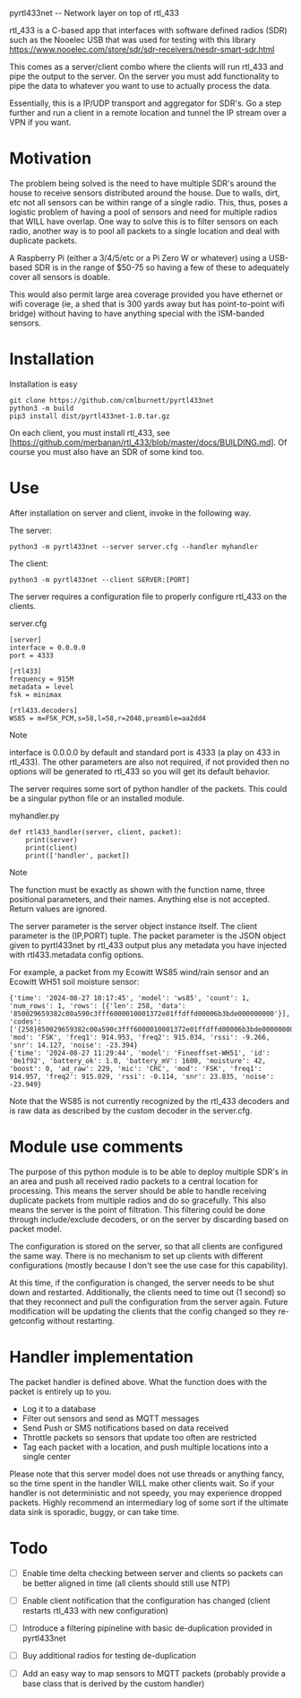 pyrtl433net -- Network layer on top of rtl_433

rtl_433 is a C-based app that interfaces with software defined radios (SDR) such as the Nooelec USB that was used for testing with this library
  https://www.nooelec.com/store/sdr/sdr-receivers/nesdr-smart-sdr.html

This comes as a server/client combo where the clients will run rtl_433 and pipe the output to the server.
On the server you must add functionality to pipe the data to whatever you want to use to actually process the data.

Essentially, this is a IP/UDP transport and aggregator for SDR's.
Go a step further and run a client in a remote location and tunnel the IP stream over a VPN if you want.

# Motivation
The problem being solved is the need to have multiple SDR's around the house to receive sensors distributed around the house.
Due to walls, dirt, etc not all sensors can be within range of a single radio.
This, thus, poses a logistic problem of having a pool of sensors and need for multiple radios that WILL have overlap.
One way to solve this is to filter sensors on each radio, another way is to pool all packets to a single location and deal with duplicate packets.

A Raspberry Pi (either a 3/4/5/etc or a Pi Zero W or whatever) using a USB-based SDR is in the range of $50-75 so having a few of these to adequately cover all sensors is doable.

This would also permit large area coverage provided you have ethernet or wifi coverage (ie, a shed that is 300 yards away but has point-to-point wifi bridge) without having to have anything special with the ISM-banded sensors.

# Installation

Installation is easy
```
git clone https://github.com/cmlburnett/pyrtl433net
python3 -m build
pip3 install dist/pyrtl433net-1.0.tar.gz
```

On each client, you must install rtl_433, see [https://github.com/merbanan/rtl_433/blob/master/docs/BUILDING.md].
Of course you must also have an SDR of some kind too.

# Use

After installation on server and client, invoke in the following way.

The server:
```
python3 -m pyrtl433net --server server.cfg --handler myhandler
```

The client:
```
python3 -m pyrtl433net --client SERVER:[PORT]
```

The server requires a configuration file to properly configure rtl_433 on the clients.

server.cfg
```
[server]
interface = 0.0.0.0
port = 4333

[rtl433]
frequency = 915M
metadata = level
fsk = minimax

[rtl433.decoders]
WS85 = m=FSK_PCM,s=58,l=58,r=2048,preamble=aa2dd4
```

> [!NOTE]
> interface is 0.0.0.0 by default and standard port is 4333 (a play on 433 in rtl_433).
> The other parameters are also not required, if not provided then no options will be generated to rtl_433 so you will get its default behavior.

The server requires some sort of python handler of the packets.
This could be a singular python file or an installed module.

myhandler.py
```
def rtl433_handler(server, client, packet):
	print(server)
	print(client)
	print(['handler', packet])
```

> [!NOTE]
> The function must be exactly as shown with the function name, three positional parameters, and their names.
> Anything else is not accepted.
> Return values are ignored.

The server parameter is the server object instance itself.
The client parameter is the (IP,PORT) tuple.
The packet parameter is the JSON object given to pyrtl433net by rtl_433 output plus any metadata you have injected with rtl433.metadata config options.

For example, a packet from my Ecowitt WS85 wind/rain sensor and an Ecowitt WH51 soil moisture sensor:
```
{'time': '2024-08-27 10:17:45', 'model': 'ws85', 'count': 1, 'num_rows': 1, 'rows': [{'len': 258, 'data': '850029659382c00a590c3fff6000010001372e01ffdffd00006b3bde000000000'}], 'codes': ['{258}850029659382c00a590c3fff6000010001372e01ffdffd00006b3bde000000000'], 'mod': 'FSK', 'freq1': 914.953, 'freq2': 915.034, 'rssi': -9.266, 'snr': 14.127, 'noise': -23.394}
{'time': '2024-08-27 11:29:44', 'model': 'Fineoffset-WH51', 'id': '0e1f92', 'battery_ok': 1.0, 'battery_mV': 1600, 'moisture': 42, 'boost': 0, 'ad_raw': 229, 'mic': 'CRC', 'mod': 'FSK', 'freq1': 914.957, 'freq2': 915.029, 'rssi': -0.114, 'snr': 23.835, 'noise': -23.949}
```
Note that the WS85 is not currently recognized by the rtl_433 decoders and is raw data as described by the custom decoder in the server.cfg.

# Module use comments
The purpose of this python module is to be able to deploy multiple SDR's in an area and push all received radio packets to a central location for processing.
This means the server should be able to handle receiving duplicate packets from multiple radios and do so gracefully.
This also means the server is the point of filtration.
This filtering could be done through include/exclude decoders, or on the server by discarding based on packet model.

The configuration is stored on the server, so that all clients are configured the same way.
There is no mechanism to set up clients with different configurations (mostly because I don't see the use case for this capability).

At this time, if the configuration is changed, the server needs to be shut down and restarted.
Additionally, the clients need to time out (1 second) so that they reconnect and pull the configuration from the server again.
Future modification will be updating the clients that the config changed so they re-getconfig without restarting.

# Handler implementation
The packet handler is defined above.
What the function does with the packet is entirely up to you.
- Log it to a database
- Filter out sensors and send as MQTT messages
- Send Push or SMS notifications based on data received
- Throttle packets so sensors that update too often are restricted
- Tag each packet with a location, and push multiple locations into a single center

Please note that this server model does not use threads or anything fancy, so the time spent in the handler WILL make other clients wait.
So if your handler is not deterministic and not speedy, you may experience dropped packets.
Highly recommend an intermediary log of some sort if the ultimate data sink is sporadic, buggy, or can take time.

# Todo
- [ ] Enable time delta checking between server and clients so packets can be better aligned in time (all clients should still use NTP)
- [ ] Enable client notification that the configuration has changed (client restarts rtl_433 with new configuration)
- [ ] Introduce a filtering pipineline with basic de-duplication provided in pyrtl433net
- [ ] Buy additional radios for testing de-duplication
- [ ] Add an easy way to map sensors to MQTT packets (probably provide a base class that is derived by the custom handler)

